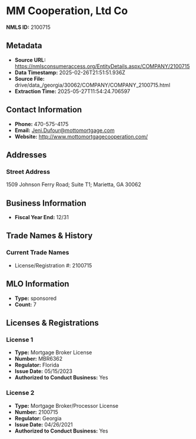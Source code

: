 # MM Cooperation, Ltd Co

**NMLS ID:** 2100715

## Metadata
- **Source URL:** https://nmlsconsumeraccess.org/EntityDetails.aspx/COMPANY/2100715
- **Data Timestamp:** 2025-02-26T21:51:51.936Z
- **Source File:** drive/data_/georgia/30062/COMPANY/COMPANY_2100715.html
- **Extraction Time:** 2025-05-27T11:54:24.706597

## Contact Information
- **Phone:** 470-575-4175
- **Email:** Jeni.Dufour@mottomortgage.com
- **Website:** http://www.mottomortgagecooperation.com/

## Addresses
### Street Address
1509 Johnson Ferry Road; Suite T1; Marietta, GA 30062

## Business Information
- **Fiscal Year End:** 12/31

## Trade Names & History
### Current Trade Names
- License/Registration #: 2100715

## MLO Information
- **Type:** sponsored
- **Count:** 7

## Licenses & Registrations

### License 1
- **Type:** Mortgage Broker License
- **Number:** MBR6362
- **Regulator:** Florida
- **Issue Date:** 05/15/2023
- **Authorized to Conduct Business:** Yes

### License 2
- **Type:** Mortgage Broker/Processor License
- **Number:** 2100715
- **Regulator:** Georgia
- **Issue Date:** 04/26/2021
- **Authorized to Conduct Business:** Yes
